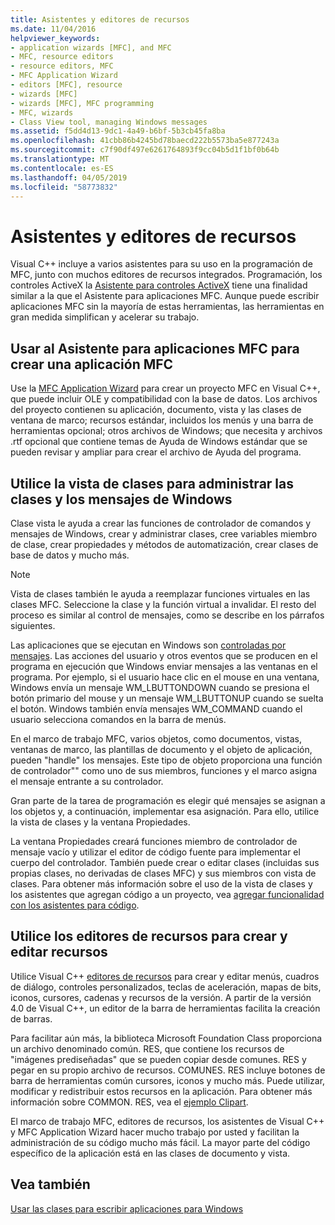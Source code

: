 ```yaml
---
title: Asistentes y editores de recursos
ms.date: 11/04/2016
helpviewer_keywords:
- application wizards [MFC], and MFC
- MFC, resource editors
- resource editors, MFC
- MFC Application Wizard
- editors [MFC], resource
- wizards [MFC]
- wizards [MFC], MFC programming
- MFC, wizards
- Class View tool, managing Windows messages
ms.assetid: f5dd4d13-9dc1-4a49-b6bf-5b3cb45fa8ba
ms.openlocfilehash: 41cbb86b4245bd78baecd222b5573ba5e877243a
ms.sourcegitcommit: c7f90df497e6261764893f9cc04b5d1f1bf0b64b
ms.translationtype: MT
ms.contentlocale: es-ES
ms.lasthandoff: 04/05/2019
ms.locfileid: "58773832"
---
```

# <a name="wizards-and-the-resource-editors"></a>Asistentes y editores de recursos

Visual C++ incluye a varios asistentes para su uso en la programación de MFC, junto con muchos editores de recursos integrados. Programación, los controles ActiveX la [Asistente para controles ActiveX](../mfc/reference/mfc-activex-control-wizard.md) tiene una finalidad similar a la que el Asistente para aplicaciones MFC. Aunque puede escribir aplicaciones MFC sin la mayoría de estas herramientas, las herramientas en gran medida simplifican y acelerar su trabajo.

##  <a name="_core_use_appwizard_to_create_an_mfc_application"></a> Usar al Asistente para aplicaciones MFC para crear una aplicación MFC

Use la [MFC Application Wizard](../mfc/reference/mfc-application-wizard.md) para crear un proyecto MFC en Visual C++, que puede incluir OLE y compatibilidad con la base de datos. Los archivos del proyecto contienen su aplicación, documento, vista y las clases de ventana de marco; recursos estándar, incluidos los menús y una barra de herramientas opcional; otros archivos de Windows; que necesita y archivos .rtf opcional que contiene temas de Ayuda de Windows estándar que se pueden revisar y ampliar para crear el archivo de Ayuda del programa.

##  <a name="_core_use_classwizard_to_manage_classes_and_windows_messages"></a> Utilice la vista de clases para administrar las clases y los mensajes de Windows

Clase vista le ayuda a crear las funciones de controlador de comandos y mensajes de Windows, crear y administrar clases, cree variables miembro de clase, crear propiedades y métodos de automatización, crear clases de base de datos y mucho más.

> [!NOTE]
>  Vista de clases también le ayuda a reemplazar funciones virtuales en las clases MFC. Seleccione la clase y la función virtual a invalidar. El resto del proceso es similar al control de mensajes, como se describe en los párrafos siguientes.

Las aplicaciones que se ejecutan en Windows son [controladas por mensajes](../mfc/message-handling-and-mapping.md). Las acciones del usuario y otros eventos que se producen en el programa en ejecución que Windows enviar mensajes a las ventanas en el programa. Por ejemplo, si el usuario hace clic en el mouse en una ventana, Windows envía un mensaje WM_LBUTTONDOWN cuando se presiona el botón primario del mouse y un mensaje WM_LBUTTONUP cuando se suelta el botón. Windows también envía mensajes WM_COMMAND cuando el usuario selecciona comandos en la barra de menús.

En el marco de trabajo MFC, varios objetos, como documentos, vistas, ventanas de marco, las plantillas de documento y el objeto de aplicación, pueden "handle" los mensajes. Este tipo de objeto proporciona una función de controlador"" como uno de sus miembros, funciones y el marco asigna el mensaje entrante a su controlador.

Gran parte de la tarea de programación es elegir qué mensajes se asignan a los objetos y, a continuación, implementar esa asignación. Para ello, utilice la vista de clases y la ventana Propiedades.

La ventana Propiedades creará funciones miembro de controlador de mensaje vacío y utilizar el editor de código fuente para implementar el cuerpo del controlador. También puede crear o editar clases (incluidas sus propias clases, no derivadas de clases MFC) y sus miembros con vista de clases. Para obtener más información sobre el uso de la vista de clases y los asistentes que agregan código a un proyecto, vea [agregar funcionalidad con los asistentes para código](../ide/adding-functionality-with-code-wizards-cpp.md).

##  <a name="_core_use_the_resource_editors_to_create_and_edit_resources"></a> Utilice los editores de recursos para crear y editar recursos

Utilice Visual C++ [editores de recursos](../windows/resource-editors.md) para crear y editar menús, cuadros de diálogo, controles personalizados, teclas de aceleración, mapas de bits, iconos, cursores, cadenas y recursos de la versión. A partir de la versión 4.0 de Visual C++, un editor de la barra de herramientas facilita la creación de barras.

Para facilitar aún más, la biblioteca Microsoft Foundation Class proporciona un archivo denominado común. RES, que contiene los recursos de "imágenes prediseñadas" que se pueden copiar desde comunes. RES y pegar en su propio archivo de recursos. COMUNES. RES incluye botones de barra de herramientas común cursores, iconos y mucho más. Puede utilizar, modificar y redistribuir estos recursos en la aplicación. Para obtener más información sobre COMMON. RES, vea el [ejemplo Clipart](../overview/visual-cpp-samples.md).

El marco de trabajo MFC, editores de recursos, los asistentes de Visual C++ y MFC Application Wizard hacer mucho trabajo por usted y facilitan la administración de su código mucho más fácil. La mayor parte del código específico de la aplicación está en las clases de documento y vista.

## <a name="see-also"></a>Vea también

[Usar las clases para escribir aplicaciones para Windows](../mfc/using-the-classes-to-write-applications-for-windows.md)
